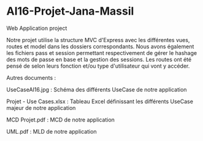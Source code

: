 # AI16-Projet-Jana-Massil
Web Application project

Notre projet utilise la structure MVC d'Express avec les différentes vues, routes et model dans les dossiers correspondants. Nous avons également les fichiers
pass et session permettant respectivement de gérer le hashage des mots de passe en base et la gestion des sessions.
Les routes ont été pensé de selon leurs fonction et/ou type d'utilisateur qui vont y accéder. 

Autres documents : 

UseCaseAI16.jpg : Schéma des différents UseCase de notre application

Projet - Use Cases.xlsx : Tableau Excel définissant les différents UseCase majeur de notre application

MCD Projet.pdf : MCD de notre application

UML.pdf : MLD de notre application

